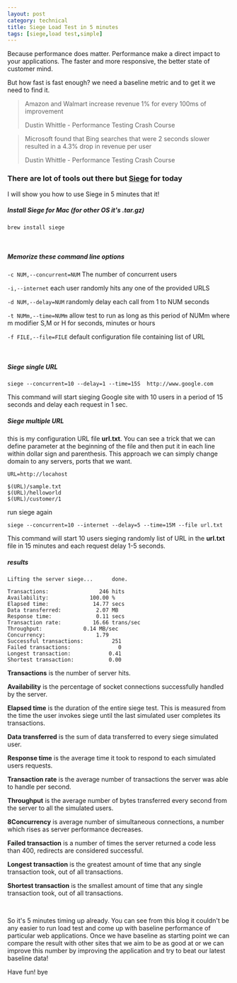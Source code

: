 ```yaml
---
layout: post
category: technical
title: Siege Load Test in 5 minutes
tags: [siege,load test,simple]
---
```


Because performance does matter. Performance make a direct impact to your applications. The faster and more responsive, the better state of customer mind.

But how fast is fast enough? we need a baseline metric and to get it we need to find it.

<blockquote class="blockquote-reverse">
  <p>Amazon and Walmart increase revenue 1% for every 100ms of improvement</p>
  <footer>Dustin Whittle - Performance Testing Crash Course</footer>
</blockquote>

<blockquote class="blockquote">
  <p>Microsoft found that Bing searches that were 2 seconds slower resulted in a 4.3% drop in revenue per user</p>
  <footer>Dustin Whittle - Performance Testing Crash Course</footer>
</blockquote>

<!-- read more -->

### There are lot of tools out there but [Siege](http://linux.die.net/man/1/siege) for today

I will show you how to use Siege in 5 minutes that it!

##### Install Siege for Mac (for other OS it's .tar.gz)
`brew install siege`

<br/>

##### Memorize these command line options
`-c NUM,--concurrent=NUM` The number of concurrent users

`-i,--internet` each user randomly hits any one of the provided URLS

`-d NUM,--delay=NUM` randomly delay each call from 1 to NUM seconds

`-t NUMm,--time=NUMm` allow test to run as long as this period of NUMm where m modifier S,M or H for seconds, minutes or hours        

`-f FILE,--file=FILE` default configuration file containing list of URL      

<br/>

##### Siege single URL

`siege --concurrent=10 --delay=1 --time=15S  http://www.google.com`

This command will start sieging Google site with 10 users in a period of 15 seconds and delay each request in 1 sec.

##### Siege multiple URL

this is my configuration URL file **url.txt**. You can see a trick that we can define parameter at the beginning of the file and then put it in each line within dollar sign and parenthesis. This approach we can simply change domain to any servers, ports that we want.

~~~
URL=http://locahost

$(URL)/sample.txt
$(URL)/helloworld
$(URL)/customer/1
~~~

run siege again

`siege --concurrent=10 --internet --delay=5 --time=15M --file url.txt`

This command will start 10 users sieging randomly list of URL in the **url.txt** file in 15 minutes and each request delay 1-5 seconds.

##### results

~~~
Lifting the server siege...      done.

Transactions:		         246 hits
Availability:		      100.00 %
Elapsed time:		       14.77 secs
Data transferred:	        2.07 MB
Response time:		        0.11 secs
Transaction rate:	       16.66 trans/sec
Throughput:		        0.14 MB/sec
Concurrency:		        1.79
Successful transactions:         251
Failed transactions:	           0
Longest transaction:	        0.41
Shortest transaction:	        0.00
~~~

**Transactions** is the number of server hits.

**Availability** is the percentage of socket connections successfully handled by the server.

**Elapsed time** is the duration of the entire siege test. This is measured from the time the user invokes siege until the last simulated user completes its transactions.

**Data transferred** is the sum of data transferred to every siege simulated user.

**Response time** is the average time it took to respond to each simulated users requests.

**Transaction rate** is the average number of transactions the server was able to handle per second.

**Throughput** is the average number of bytes transferred every second from the server to all the simulated users.

**8Concurrency** is average number of simultaneous connections, a number which rises as server performance decreases.

**Failed transaction** is a number of times the server returned a code less than 400, redirects are considered successful.

**Longest transaction** is the greatest amount of time that any single transaction took, out of all transactions.

**Shortest transaction** is the smallest amount of time that any single transaction took, out of all transactions.

<br/>

So it's 5 minutes timing up already. You can see from this blog it couldn't be any easier to run load test and come up with baseline performance of particular web applications. Once we have baseline as starting point we can compare the result with other sites that we aim to be as good at or we can improve this number by improving the application and try to beat our latest baseline data!

Have fun! bye